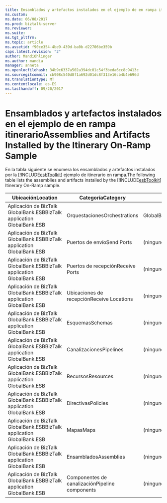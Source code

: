 ```yaml
---
title: Ensamblados y artefactos instalados en el ejemplo de en rampa itinerario | Documentos de Microsoft
ms.custom: 
ms.date: 06/08/2017
ms.prod: biztalk-server
ms.reviewer: 
ms.suite: 
ms.tgt_pltfrm: 
ms.topic: article
ms.assetid: f90ce354-4be9-439d-ba0b-d22706be359b
caps.latest.revision: "2"
author: MandiOhlinger
ms.author: mandia
manager: anneta
ms.openlocfilehash: 34b9c6337a502a394dc01c54f3beda6cc8c9413c
ms.sourcegitcommit: cb908c540d8f1a692d01dc8f313e16cb4b4e696d
ms.translationtype: MT
ms.contentlocale: es-ES
ms.lasthandoff: 09/20/2017
---
```

# <a name="assemblies-and-artifacts-installed-by-the-itinerary-on-ramp-sample"></a><span data-ttu-id="ca1ef-102">Ensamblados y artefactos instalados en el ejemplo de en rampa itinerario</span><span class="sxs-lookup"><span data-stu-id="ca1ef-102">Assemblies and Artifacts Installed by the Itinerary On-Ramp Sample</span></span>
<span data-ttu-id="ca1ef-103">En la tabla siguiente se enumera los ensamblados y artefactos instalados por la [!INCLUDE[esbToolkit](../includes/esbtoolkit-md.md)] ejemplo de itinerario en rampa.</span><span class="sxs-lookup"><span data-stu-id="ca1ef-103">The following table lists the assemblies and artifacts installed by the [!INCLUDE[esbToolkit](../includes/esbtoolkit-md.md)] Itinerary On-Ramp sample.</span></span>  
  
|<span data-ttu-id="ca1ef-104">Ubicación</span><span class="sxs-lookup"><span data-stu-id="ca1ef-104">Location</span></span>|<span data-ttu-id="ca1ef-105">Categoría</span><span class="sxs-lookup"><span data-stu-id="ca1ef-105">Category</span></span>|<span data-ttu-id="ca1ef-106">Nombre y versión del componente</span><span class="sxs-lookup"><span data-stu-id="ca1ef-106">Name and version of the component</span></span>|  
|--------------|--------------|---------------------------------------|  
|<span data-ttu-id="ca1ef-107">Aplicación de BizTalk GlobalBank.ESB</span><span class="sxs-lookup"><span data-stu-id="ca1ef-107">BizTalk application GlobalBank.ESB</span></span>|<span data-ttu-id="ca1ef-108">Orquestaciones</span><span class="sxs-lookup"><span data-stu-id="ca1ef-108">Orchestrations</span></span>|<span data-ttu-id="ca1ef-109">GlobalBank.ESB.Itinerary.Processes.ProcessAndRespond</span><span class="sxs-lookup"><span data-stu-id="ca1ef-109">GlobalBank.ESB.Itinerary.Processes.ProcessAndRespond</span></span>|  
|<span data-ttu-id="ca1ef-110">Aplicación de BizTalk GlobalBank.ESB</span><span class="sxs-lookup"><span data-stu-id="ca1ef-110">BizTalk application GlobalBank.ESB</span></span>|<span data-ttu-id="ca1ef-111">Puertos de envío</span><span class="sxs-lookup"><span data-stu-id="ca1ef-111">Send Ports</span></span>|<span data-ttu-id="ca1ef-112">(ninguno)</span><span class="sxs-lookup"><span data-stu-id="ca1ef-112">(none)</span></span>|  
|<span data-ttu-id="ca1ef-113">Aplicación de BizTalk GlobalBank.ESB</span><span class="sxs-lookup"><span data-stu-id="ca1ef-113">BizTalk application GlobalBank.ESB</span></span>|<span data-ttu-id="ca1ef-114">Puertos de recepción</span><span class="sxs-lookup"><span data-stu-id="ca1ef-114">Receive Ports</span></span>|<span data-ttu-id="ca1ef-115">(ninguno)</span><span class="sxs-lookup"><span data-stu-id="ca1ef-115">(none)</span></span>|  
|<span data-ttu-id="ca1ef-116">Aplicación de BizTalk GlobalBank.ESB</span><span class="sxs-lookup"><span data-stu-id="ca1ef-116">BizTalk application GlobalBank.ESB</span></span>|<span data-ttu-id="ca1ef-117">Ubicaciones de recepción</span><span class="sxs-lookup"><span data-stu-id="ca1ef-117">Receive Locations</span></span>|<span data-ttu-id="ca1ef-118">(ninguno)</span><span class="sxs-lookup"><span data-stu-id="ca1ef-118">(none)</span></span>|  
|<span data-ttu-id="ca1ef-119">Aplicación de BizTalk GlobalBank.ESB</span><span class="sxs-lookup"><span data-stu-id="ca1ef-119">BizTalk application GlobalBank.ESB</span></span>|<span data-ttu-id="ca1ef-120">Esquemas</span><span class="sxs-lookup"><span data-stu-id="ca1ef-120">Schemas</span></span>|<span data-ttu-id="ca1ef-121">(ninguno)</span><span class="sxs-lookup"><span data-stu-id="ca1ef-121">(none)</span></span>|  
|<span data-ttu-id="ca1ef-122">Aplicación de BizTalk GlobalBank.ESB</span><span class="sxs-lookup"><span data-stu-id="ca1ef-122">BizTalk application GlobalBank.ESB</span></span>|<span data-ttu-id="ca1ef-123">Canalizaciones</span><span class="sxs-lookup"><span data-stu-id="ca1ef-123">Pipelines</span></span>|<span data-ttu-id="ca1ef-124">(ninguno)</span><span class="sxs-lookup"><span data-stu-id="ca1ef-124">(none)</span></span>|  
|<span data-ttu-id="ca1ef-125">Aplicación de BizTalk GlobalBank.ESB</span><span class="sxs-lookup"><span data-stu-id="ca1ef-125">BizTalk application GlobalBank.ESB</span></span>|<span data-ttu-id="ca1ef-126">Recursos</span><span class="sxs-lookup"><span data-stu-id="ca1ef-126">Resources</span></span>|<span data-ttu-id="ca1ef-127">(ninguno)</span><span class="sxs-lookup"><span data-stu-id="ca1ef-127">(none)</span></span>|  
|<span data-ttu-id="ca1ef-128">Aplicación de BizTalk GlobalBank.ESB</span><span class="sxs-lookup"><span data-stu-id="ca1ef-128">BizTalk application GlobalBank.ESB</span></span>|<span data-ttu-id="ca1ef-129">Directivas</span><span class="sxs-lookup"><span data-stu-id="ca1ef-129">Policies</span></span>|<span data-ttu-id="ca1ef-130">(ninguno)</span><span class="sxs-lookup"><span data-stu-id="ca1ef-130">(none)</span></span>|  
|<span data-ttu-id="ca1ef-131">Aplicación de BizTalk GlobalBank.ESB</span><span class="sxs-lookup"><span data-stu-id="ca1ef-131">BizTalk application GlobalBank.ESB</span></span>|<span data-ttu-id="ca1ef-132">Mapas</span><span class="sxs-lookup"><span data-stu-id="ca1ef-132">Maps</span></span>|<span data-ttu-id="ca1ef-133">(ninguno)</span><span class="sxs-lookup"><span data-stu-id="ca1ef-133">(none)</span></span>|  
|<span data-ttu-id="ca1ef-134">Aplicación de BizTalk GlobalBank.ESB</span><span class="sxs-lookup"><span data-stu-id="ca1ef-134">BizTalk application GlobalBank.ESB</span></span>|<span data-ttu-id="ca1ef-135">Ensamblados</span><span class="sxs-lookup"><span data-stu-id="ca1ef-135">Assemblies</span></span>|<span data-ttu-id="ca1ef-136">(ninguno)</span><span class="sxs-lookup"><span data-stu-id="ca1ef-136">(none)</span></span>|  
|<span data-ttu-id="ca1ef-137">Aplicación de BizTalk GlobalBank.ESB</span><span class="sxs-lookup"><span data-stu-id="ca1ef-137">BizTalk application GlobalBank.ESB</span></span>|<span data-ttu-id="ca1ef-138">Componentes de canalización</span><span class="sxs-lookup"><span data-stu-id="ca1ef-138">Pipeline components</span></span>|<span data-ttu-id="ca1ef-139">(ninguno)</span><span class="sxs-lookup"><span data-stu-id="ca1ef-139">(none)</span></span>|